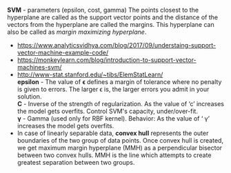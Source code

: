 **SVM** - parameters (epsilon, cost, gamma) 
The points closest to the hyperplane are called as the support vector points and the distance of the vectors from the hyperplane are called the margins. This hyperplane can also be called as *margin maximizing hyperplane*.
- https://www.analyticsvidhya.com/blog/2017/09/understaing-support-vector-machine-example-code/
- https://monkeylearn.com/blog/introduction-to-support-vector-machines-svm/
- http://www-stat.stanford.edu/~tibs/ElemStatLearn/  
**epsilon** - The value of **ϵ** defines a margin of tolerance where no penalty is given to errors. The larger ϵ is, the larger errors you admit in your solution.   
**C** - Inverse of the strength of regularization. As the value of ‘c’ increases the model gets overfits. Control SVM's capacity, under/over-fit.   
**γ** - Gamma (used only for RBF kernel). Behavior: As the value of ‘ γ’ increases the model gets overfits.  
- In case of linearly separable data, **convex hull** represents the outer boundaries of the two group of data points. Once convex hull is created, we get maximum margin hyperplane (MMH) as a perpendicular bisector between two convex hulls. MMH is the line which attempts to create greatest separation between two groups.

